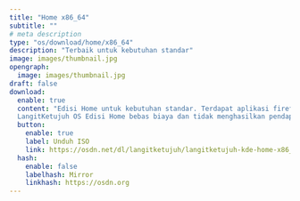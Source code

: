 ```yaml
---
title: "Home x86_64"
subtitle: ""
# meta description
type: "os/download/home/x86_64"
description: "Terbaik untuk kebutuhan standar"
image: images/thumbnail.jpg
opengraph:
  image: images/thumbnail.jpg
draft: false
download:
  enable: true
  content: "Edisi Home untuk kebutuhan standar. Terdapat aplikasi firefox, inkscape, gimp, libreoffice, codec audio dan video. Serta mendukung aplikasi nonfree seperti nvidia, zoom, discord dan lainnya.<br><br>
  LangitKetujuh OS Edisi Home bebas biaya dan tidak menghasilkan pendapatan langsung apa pun. Itu didanai oleh iklan, sponsor dan donasi dan secara finansial didukung oleh komunitas penggunanya sendiri. Dukung kami untuk terus berkembang."
  button:
    enable: true
    label: Unduh ISO
    link: https://osdn.net/dl/langitketujuh/langitketujuh-kde-home-x86_64-20230325-zbut59u.iso
  hash:
    enable: false
    labelhash: Mirror
    linkhash: https://osdn.org
---
```

